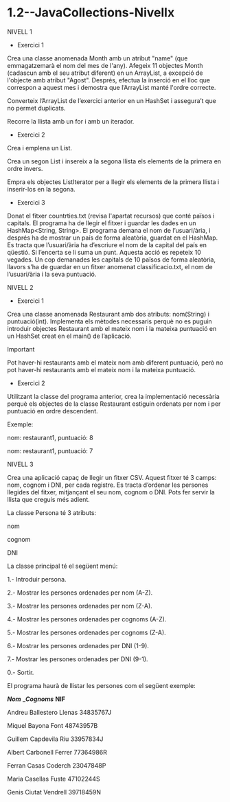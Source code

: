# 1.2--JavaCollections-Nivellx

NIVELL 1

- Exercici 1
  
Crea una classe anomenada Month amb un atribut "name" (que emmagatzemarà el nom del mes de l'any). Afegeix 11 objectes Month (cadascun amb el seu atribut diferent) en un ArrayList, a excepció de l'objecte amb atribut "Agost". Després, efectua la inserció en el lloc que correspon a aquest mes i demostra que l’ArrayList manté l'ordre correcte.

Converteix l’ArrayList de l’exercici anterior en un HashSet i assegura’t que no permet duplicats.

Recorre la llista amb un for i amb un iterador.

- Exercici 2
  
Crea i emplena un List<Integer>. 

Crea un segon List<Integer> i insereix a la segona llista els elements de la primera en ordre invers. 

Empra els objectes ListIterator per a llegir els elements de la primera llista i inserir-los en la segona.

- Exercici 3
  
Donat el fitxer countrties.txt (revisa l'apartat recursos) que conté països i capitals. El programa ha de llegir el fitxer i guardar les dades en un HashMap<String, String>. El programa demana el nom de l’usuari/ària, i després ha de mostrar un país de forma aleatòria, guardat en el HashMap. Es tracta que l’usuari/ària ha d’escriure el nom de la capital del país en qüestió. Si l’encerta se li suma un punt. Aquesta acció es repeteix 10 vegades. Un cop demanades les capitals de 10 països de forma aleatòria, llavors s’ha de guardar en un fitxer anomenat classificacio.txt, el nom de l’usuari/ària i la seva puntuació.

NIVELL 2

- Exercici 1
  
Crea una classe anomenada Restaurant amb dos atributs: nom(String) i puntuació(int). Implementa els mètodes necessaris perquè no es puguin introduir objectes Restaurant amb el mateix nom i la mateixa puntuació en un HashSet creat en el main() de l’aplicació.

 Important

Pot haver-hi restaurants amb el mateix nom amb diferent puntuació, però no pot haver-hi restaurants amb el mateix nom i la mateixa puntuació.

- Exercici 2
  
Utilitzant la classe del programa anterior, crea la implementació necessària perquè els objectes de la classe Restaurant estiguin ordenats per nom i per puntuació en ordre descendent. 

Exemple: 

nom: restaurant1, puntuació: 8

nom: restaurant1, puntuació: 7


NIVELL 3

Crea una aplicació capaç de llegir un fitxer CSV. Aquest fitxer té 3 camps: nom, cognom i DNI, per cada registre. Es tracta d’ordenar les persones llegides del fitxer, mitjançant el seu nom, cognom o DNI. Pots fer servir la llista que creguis més adient.

La classe Persona té 3 atributs: 

nom

cognom

DNI



La classe principal té el següent menú:

1.- Introduir persona.

2.- Mostrar les persones ordenades per nom (A-Z).

3.- Mostrar les persones ordenades per nom (Z-A).

4.- Mostrar les persones ordenades per cognoms (A-Z).

5.- Mostrar les persones ordenades per cognoms (Z-A).

6.- Mostrar les persones ordenades per DNI (1-9).

7.- Mostrar les persones ordenades per DNI (9-1).

0.- Sortir.



El programa haurà de llistar les persones com el següent exemple:

___Nom___ ____Cognoms___ __NIF__ 

Andreu          Ballestero Llenas  34835767J 

Miquel          Bayona Font           48743957B 

Guillem         Capdevila Riu        33957834J 

Albert          Carbonell Ferrer      77364986R

Ferran          Casas Coderch        23047848P

Maria           Casellas Fuste          47102244S

Genis           Ciutat Vendrell         39718459N


